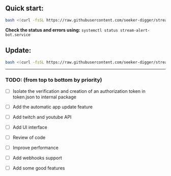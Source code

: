 ## Quick start: 
```bash
bash <(curl -fsSL https://raw.githubusercontent.com/seeker-digger/stream_alert_bot/master/install.sh)
```
**Check the status and errors using:** ```systemctl status stream-alert-bot.service```

## Update:
```bash
bash <(curl -fsSL https://raw.githubusercontent.com/seeker-digger/stream_alert_bot/master/update.sh)
```
---

### TODO: (from top to bottom by priority)
- [ ] Isolate the verification and creation of an authorization token in token.json to internal package
- [ ] Add the automatic app update feature
- [ ] Add twitch and youtube API
- [ ] Add UI interface
- [ ] Review of code
- [ ] Improve performance
- [ ] Add webhooks support
- [ ] Add some good features

